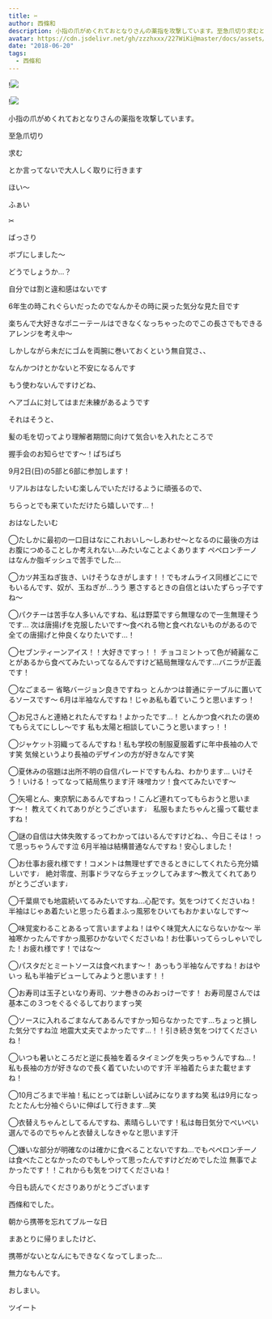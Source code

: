 ```yaml
---
title: ✂︎
author: 西條和
description: 小指の爪がめくれておとなりさんの薬指を攻撃しています。至急爪切り求むとか言ってないで大人しく取りに行きます...
avatar: https://cdn.jsdelivr.net/gh/zzzhxxx/227WiKi@master/docs/assets/photo/avatar/nagomi.jpg
date: "2018-06-20"
tags:
  - 西條和
---
```


!![](https://cdn.jsdelivr.net/gh/zzzhxxx/227WiKi-image@master/blog-image/nagomi-2018-06-20_1.jpg)

!![](https://cdn.jsdelivr.net/gh/zzzhxxx/227WiKi-image@master/blog-image/nagomi-2018-06-20_2.jpg)










小指の爪がめくれておとなりさんの薬指を攻撃しています。











至急爪切り





求む
















とか言ってないで大人しく取りに行きます










ほい〜












ふぁい












✂︎



















ばっさり










ボブにしました〜










どうでしょうか…？












自分では割と違和感はないです









6年生の時これぐらいだったのでなんかその時に戻った気分な見た目です







楽ちんで大好きなポニーテールはできなくなっちゃったのでこの長さでもできるアレンジを考え中〜












しかしながら未だにゴムを両腕に巻いておくという無自覚さ、、










なんかつけとかないと不安になるんです










もう使わないんですけどね、











ヘアゴムに対してはまだ未練があるようです












それはそうと、



髪の毛を切ってより理解者期間に向けて気合いを入れたところで










握手会のお知らせです〜！ぱちぱち










9月2日(日)の5部と6部に参加します！







リアルおはなしたいむ楽しんでいただけるように頑張るので、



ちらっとでも来ていただけたら嬉しいです…！













おはなしたいむ



◯たしかに最初の一口目はなにこれおいし〜しあわせ〜となるのに最後の方はお腹につめることしか考えれない…みたいなことよくあります
ペペロンチーノはなんか脂ギッシュで苦手でした…






◯カツ丼玉ねぎ抜き、いけそうなきがします！！でもオムライス同様どこにでもいるんです、奴が、玉ねぎが…うう
悪さするときの自信とはいたずらっ子ですね〜





◯パクチーは苦手な人多いんですね、私は野菜ですら無理なので一生無理そうです…
次は唐揚げを克服したいです〜食べれる物と食べれないものがあるので全ての唐揚げと仲良くなりたいです…！






◯セブンティーンアイス！！大好きですっ！！
チョコミントって色が綺麗なことがあるから食べてみたいってなるんですけど結局無理なんです…バニラが正義です！






◯なごまるー
省略バージョン良きですねっ
とんかつは普通にテーブルに置いてるソースです〜
6月は半袖なんですね！じゃあ私も着ていこうと思いますっ！





◯お兄さんと連絡とれたんですね！よかったです…！
とんかつ食べれたの褒めてもらえてにしし〜です
私も太陽と相談していこうと思いますっ！！






◯ジャケット羽織ってるんですね！私も学校の制服夏服着ずに年中長袖の人です笑
気候というより長袖のデザインの方が好きなんです笑






◯夏休みの宿題は出所不明の自信パレードですもんね、わかります…
いけそう！いける！ってなって結局焦ります汗
味噌カツ！食べてみたいです〜







◯矢場とん、東京駅にあるんですねっ！こんど連れてってもらおうと思います〜！
教えてくれてありがとうございます♩
私服もまたちゃんと撮って載せますね！








◯謎の自信は大体失敗するってわかってはいるんですけどね、、今日こそは！って思っちゃうんです泣
6月半袖は結構普通なんですね！安心しました！







◯お仕事お疲れ様です！コメントは無理せずできるときにしてくれたら充分嬉しいです♩
絶対零度、刑事ドラマならチェックしてみます〜教えてくれてありがとうございます♩






◯千葉県でも地震続いてるみたいですね…心配です。気をつけてくださいね！
半袖はじゃあ着たいと思ったら着まふっ風邪をひいてもおかまいなしです〜





◯味覚変わることあるって言いますよね！はやく味覚大人にならないかな〜
半袖寒かったんですかっ風邪ひかないでくださいね！お仕事いってらっしゃいでした！お疲れ様です！ではな〜








◯パスタだとミートソースは食べれます〜！
あっもう半袖なんですね！おはやいっ
私も半袖デビューしてみようと思います！！





◯お寿司は玉子といなり寿司、ツナ巻きのみおっけーです！
お寿司屋さんでは基本この３つをぐるぐるしておりますっ笑







◯ソースに入れるごまなんてあるんですかっ知らなかったです…ちょっと損した気分ですね泣
地震大丈夫でよかったです…！！引き続き気をつけてくださいね！






◯いつも暑いところだと逆に長袖を着るタイミングを失っちゃうんですね…！私も長袖の方が好きなので長く着ていたいのです汗
半袖着たらまた載せますね！






◯10月ごろまで半袖！私にとっては新しい試みになりますね笑
私は9月になったとたん七分袖ぐらいに伸ばして行きます…笑





◯衣替えちゃんとしてるんですね、素晴らしいです！私は毎日気分でぺいぺい選んでるのでちゃんと衣替えしなきゃなと思います汗






◯嫌いな部分が明確なのは確かに食べることないですね…でもペペロンチーノは食べたことなかったのでもしやって思ったんですけどだめでした泣
無事でよかったです！！これからも気をつけてくださいね！











今日も読んでくださりありがとうございます











西條和でした。










朝から携帯を忘れてブルーな日







まあとりに帰りましたけど、








携帯がないとなんにもできなくなってしまった…







無力なもんです。








おしまい。


ツイート




